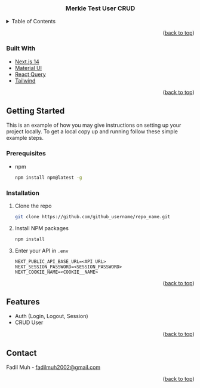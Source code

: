 <!-- Improved compatibility of back to top link: See: https://github.com/othneildrew/Best-README-Template/pull/73 -->

<a name="readme-top"></a>

<!-- PROJECT SHIELDS -->
<!--
*** I'm using markdown "reference style" links for readability.
*** Reference links are enclosed in brackets [ ] instead of parentheses ( ).
*** See the bottom of this document for the declaration of the reference variables
*** for contributors-url, forks-url, etc. This is an optional, concise syntax you may use.
*** https://www.markdownguide.org/basic-syntax/#reference-style-links
-->

<h3 align="center">Merkle Test User CRUD</h3>

<!-- TABLE OF CONTENTS -->
<details>
  <summary>Table of Contents</summary>
  <ol>
    <li><a href="#built-with">Built With</a></li>
    </li>
    <li>
      <a href="#getting-started">Getting Started</a>
      <ul>
        <li><a href="#prerequisites">Prerequisites</a></li>
        <li><a href="#installation">Installation</a></li>
      </ul>
    </li>
    <li><a href="#features">Features</a></li>
    <li><a href="#contact">Contact</a></li>
  </ol>
</details>

<p align="right">(<a href="#readme-top">back to top</a>)</p>

### Built With

- [Next.js 14](https://nextjs.org/)
- [Material UI](https://mui.com/)
- [React Query](https://tanstack.com/query/v3/)
- [Tailwind](https://tailwindcss.com/)

<p align="right">(<a href="#readme-top">back to top</a>)</p>

<!-- GETTING STARTED -->

## Getting Started

This is an example of how you may give instructions on setting up your project locally.
To get a local copy up and running follow these simple example steps.

### Prerequisites

- npm
  ```sh
  npm install npm@latest -g
  ```

### Installation

1. Clone the repo
   ```sh
   git clone https://github.com/github_username/repo_name.git
   ```
2. Install NPM packages
   ```sh
   npm install
   ```
3. Enter your API in `.env`
   ```env
   NEXT_PUBLIC_API_BASE_URL=<API URL>
   NEXT_SESSION_PASSWORD=<SESSION_PASSWORD>
   NEXT_COOKIE_NAME=<COOKIE__NAME>
   ```

<p align="right">(<a href="#readme-top">back to top</a>)</p>

<!-- FEATURES -->

## Features

- Auth (Login, Logout, Session)
- CRUD User

<p align="right">(<a href="#readme-top">back to top</a>)</p>

<!-- CONTACT -->

## Contact

Fadil Muh - fadilmuh2002@gmail.com

<p align="right">(<a href="#readme-top">back to top</a>)</p>
